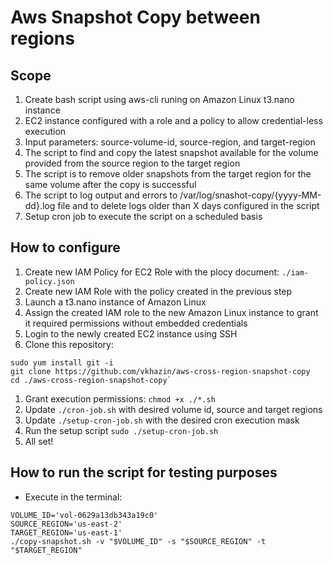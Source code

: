 # Aws Snapshot Copy between regions

## Scope

1. Create bash script using aws-cli runing on Amazon Linux t3.nano instance
2. EC2 instance configured with a role and a policy to allow credential-less execution
3. Input parameters: source-volume-id, source-region, and target-region
4. The script to find and copy the latest snapshot available for the volume provided from the source region to the target region
5. The script is to remove older snapshots from the target region for the same volume after the copy is successful
6. The script to log output and errors to /var/log/snashot-copy/{yyyy-MM-dd}.log file and to delete logs older than X days configured in the script
7. Setup cron job to execute the script on a scheduled basis

## How to configure

1. Create new IAM Policy for EC2 Role with the plocy document: `./iam-policy.json`
1. Create new IAM Role with the policy created in the previous step
1. Launch a t3.nano instance of Amazon Linux
1. Assign the created IAM role to the new Amazon Linux instance to grant it required permissions without embedded credentials
1. Login to the newly created EC2 instance using SSH
1. Clone this repository:
```
sudo yum install git -i
git clone https://github.com/vkhazin/aws-cross-region-snapshot-copy
cd ./aws-cross-region-snapshot-copy`
```
1. Grant execution permissions: `chmod +x ./*.sh`
1. Update `./cron-job.sh` with desired volume id, source and target regions
1. Update `./setup-cron-job.sh` with the desired cron execution mask
1. Run the setup script `sudo ./setup-cron-job.sh`
1. All set!

## How to run the script for testing purposes

* Execute in the terminal: 
```
VOLUME_ID='vol-0629a13db343a19c0'
SOURCE_REGION='us-east-2'
TARGET_REGION='us-east-1'
./copy-snapshot.sh -v "$VOLUME_ID" -s "$SOURCE_REGION" -t "$TARGET_REGION"
```